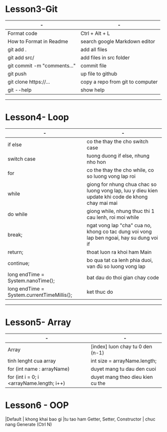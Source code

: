 # Lesson3-Git

|-|-
|--|--
|Format code|Ctrl + Alt + L
|How to Format in Readme | search google Markdown editor
|git add .| add all files
|git add src/ | add files in src folder
|git commit -m "comments..." | commit file 
|git push | up file to github
|git clone https://...   | copy a repo from git to computer
|git --help  | show help

---

# Lesson4- Loop 

|-|-
|--|--
|if else | co the thay the cho switch case   
|switch case | tuong duong if else, nhung nho hon
|for | co the thay the cho while, co so luong vong lap roi
|while |  giong for nhung chua chac so luong vong lap, luu y dieu kien update khi code de khong chay mai mai
|do while| giong while, nhung thuc thi 1 cau lenh, roi moi while
|break;| ngat vong lap "cha" cua no, khong co tac dung voi vong lap ben ngoai, hay su dung voi if
|return;| thoat luon ra khoi ham Main
|continue;|	bo qua tat ca lenh phia duoi, van đủ so luong vong lap
|long endTime = System.nanoTime();| bat dau do thoi gian chay code
|long endTime = System.currentTimeMillis();| ket thuc do

---

# Lesson5- Array 

|-|-
|--|--
|Array| [index] luon chay tu 0 den (n-1)
|tinh lenght cua array| int size = arrayName.length;
| for (int name : arrayName) | duyet mang tu dau den cuoi
|for (int i = 0; i <arrayName.length; i++)| duyet mang theo dieu kien cu the

# Lesson6 - OOP
|Default | khong khai bao gi
|tu tao ham Getter, Setter, Constructor | chuc nang Generate (Ctrl N) 
